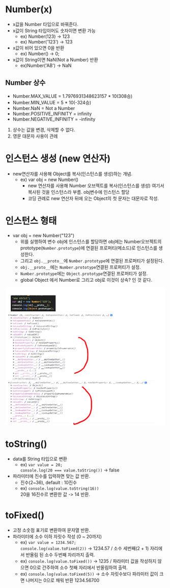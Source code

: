 # Number(x)

-   x값을 Number 타입으로 바꿔준다.
-   x값이 String 타입이어도 숫자이면 변환 가능
    -   ex) Number(123) -> 123
    -   ex) Number('123') -> 123
-   x값이 비어 있으면 0을 반환
    -   ex) Number() -> 0;
-   x값이 String이면 NaN(Not a Number) 반환
    -   ex)Number('AB') -> NaN

## Number 상수

-   Number.MAX_VALUE = 1.7976931348623157 \* 10(308승)
-   Number.MIN_VALUE = 5 \* 10(-324승)
-   Number.NaN = Not a Number
-   Number.POSITIVE_INFINITY = infinity
-   Number.NEGATIVE_INFINITY = -infinity

1. 상수는 값을 변경, 삭제할 수 없다.
1. 영문 대문자 사용이 관례

# 인스턴스 생성 (new 연산자)

-   new연산자를 사용해 Object를 복사(인스턴스를 생성)하는 개념.
    -   ex) var obj = new Number()
        -   new 연산자를 사용해 Number 오브젝트를 복사(인스턴스를 생성) 여기서 복사된 것을 인스턴스라 부름. obj변수에 인스턴스 할당
        -   코딩 관례로 new 연산자 뒤에 오는 Object의 첫 문자는 대문자로 작성.

# 인스턴스 형태

-   var obj = new Number("123")
    -   위를 실행하여 변수 obj에 인스턴스를 할당하면 obj에는 Number오브젝트의 prototype(`Number.prototype`)에 연결된 프로퍼티(메소드)로 인스턴스를 생성한다.
    -   그리고 `obj.__proto__`에 `Number.prototype`에 연결된 프로퍼티가 설정된다.
    -   `obj.__proto__`에는 `Number.prototype`연결된 프로퍼티가 설정.
    -   `Number.prototype`에는 `Object.prototype`연결된 프로퍼티가 설정.
    -   global Object 에서 Number로 그리고 obj로 이것이 상속? 인 것 같다.

![인스턴스 프로토타입](https://github.com/man0209/TIL/blob/main/Javascript/image/%EC%9D%B8%EC%8A%A4%ED%84%B4%EC%8A%A4%20%ED%98%95%ED%83%9C.png?raw=true)

# toString()

-   data를 String 타입으로 변환
    -   ex) `var value = 20;` <br>
        `console.log(20 === value.toString())` -> false
-   파라미터에 진수를 입력하면 맞는 값 반환.
    -   진수(2~36), default : 10진수
    -   ex) `console.log(value.toString(16))` <br>
        20을 16진수르 변환한 값 -> 14 반환.

# toFixed()

-   고정 소숫점 표기로 변환하여 문자열 반환.
-   파라미터에 소수 이하 자릿수 작성 (0 ~ 20까지)
    -   ex) `var value = 1234.567;` <br>
        `console.log(value.toFixed(2))` -> 1234.57 / 소수 세번째(2 + 1) 자리에서 반올림 된 소수 두번째 자리까지 출력.
    -   ex) `console.log(value.toFixed())` -> 1235 / 파라미터 값을 작성하지 않으면 0으로 간주하여 소수 첫째 자리에서 반올림하여 출력.
    -   ex) `console.log(value.toFixed(5))` -> 소수 자릿수보다 파라미터 값이 크면 나머지는 0으로 채워 반환 1234.56700
